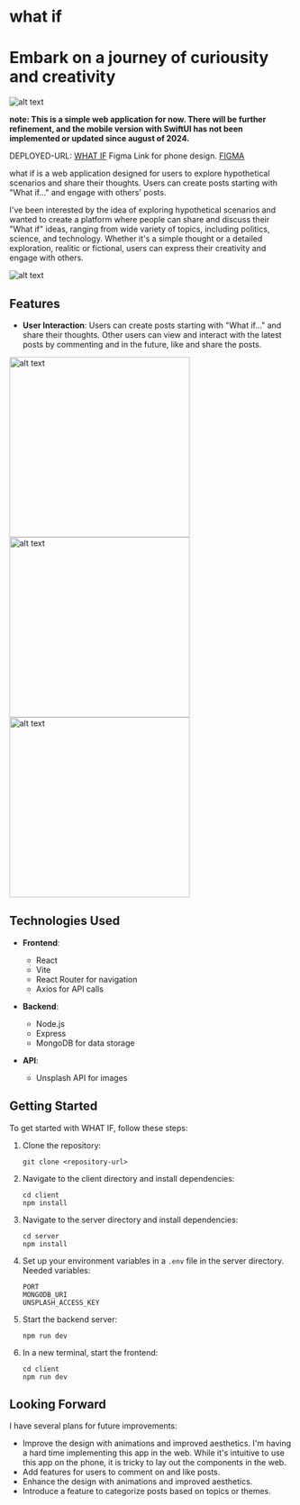 # what if



# **Embark on a journey of curiousity and creativity**
![alt text](./pictures/num4.png)


**note: This is a simple web application for now. There will be further refinement, and the mobile version with SwiftUI has not been implemented or updated since august of 2024.**

DEPLOYED-URL: [WHAT IF](https://what-if-72gt.onrender.com)
Figma Link for phone design. [FIGMA](https://www.figma.com/design/G6O3N00KQlUa1w6VNPC03l/What-if?node-id=0-1&t=CdRa0vTsUsB1f2cJ-1)

what if is a web application designed for users to explore hypothetical scenarios and share their thoughts. Users can create posts starting with "What if..." and engage with others' posts. 

I've been interested by the idea of exploring hypothetical scenarios and wanted to create a platform where people can share and discuss their "What if" ideas, ranging from wide variety of topics, including politics, science, and technology. Whether it's a simple thought or a detailed exploration, realitic or fictional, users can express their creativity and engage with others.

![alt text](./pictures/num5.png)

## Features

- **User Interaction**: Users can create posts starting with "What if..." and share their thoughts. Other users can view and interact with the latest posts by commenting and in the future, like and share the posts. 

<img src="./pictures/num1.png" alt="alt text" width="320"/><img src="./pictures/num2.png" alt="alt text" width="320"/><img src="./pictures/num3.png" alt="alt text" width="320"/>
## Technologies Used

- **Frontend**: 
  - React
  - Vite
  - React Router for navigation
  - Axios for API calls

- **Backend**: 
  - Node.js
  - Express
  - MongoDB for data storage

- **API**:
  - Unsplash API for images

## Getting Started

To get started with WHAT IF, follow these steps:

1. Clone the repository:
   ```
   git clone <repository-url>
   ```

2. Navigate to the client directory and install dependencies:
   ```
   cd client
   npm install
   ```

3. Navigate to the server directory and install dependencies:
   ```
   cd server
   npm install
   ```

4. Set up your environment variables in a `.env` file in the server directory. Needed variables:
   ```
   PORT
   MONGODB_URI
   UNSPLASH_ACCESS_KEY
   ```

5. Start the backend server:
   ```
   npm run dev
   ```

6. In a new terminal, start the frontend:
   ```
   cd client
   npm run dev
   ```


## Looking Forward

I have several plans for future improvements:

- Improve the design with animations and improved aesthetics. I'm having a hard time implementing this app in the web. While it's intuitive to use this app on the phone, it is tricky to lay out the components in the web. 
- Add features for users to comment on and like posts.
- Enhance the design with animations and improved aesthetics.
- Introduce a feature to categorize posts based on topics or themes.

